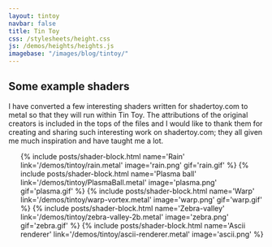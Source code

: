 ```yaml
---
layout: tintoy
navbar: false
title: Tin Toy
css: /stylesheets/height.css
js: /demos/heights/heights.js
imagebase: "/images/blog/tintoy/"
---
```



## Some example shaders
I have converted a few interesting shaders written for shadertoy.com to metal so that they will run within Tin Toy. The attributions of the original creators is included in the tops of the files and I would like to thank them for creating and sharing such interesting work on shadertoy.com; they all given me much inspiration and have taught me a lot.


<ul class="shader-block">

{% include posts/shader-block.html name='Rain' link='/demos/tintoy/rain.metal' image='rain.png' gif='rain.gif' %}
{% include posts/shader-block.html name='Plasma ball' link='/demos/tintoy/PlasmaBall.metal' image='plasma.png' gif='plasma.gif' %}
{% include posts/shader-block.html name='Warp' link='/demos/tintoy/warp-vortex.metal' image='warp.png' gif='warp.gif' %}
{% include posts/shader-block.html name='Zebra-valley' link='/demos/tintoy/zebra-valley-2b.metal' image='zebra.png' gif='zebra.gif' %}
{% include posts/shader-block.html name='Ascii renderer' link='/demos/tintoy/ascii-renderer.metal' image='ascii.png' %}


</ul>